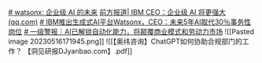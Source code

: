[# watsonx: 企业级 AI 的未来](https://mp.weixin.qq.com/s/cYiEI7lhh5hNAXcRN6nHbQ)
[前方报道| IBM CEO：企业级 AI 将更强大 (qq.com)](https://mp.weixin.qq.com/s/s_HsB49hlzobF4rkZx2Yig)
[# IBM推出生成式AI平台Watsonx，CEO：未来5年AI取代30％事务性岗位](https://new.qq.com/rain/a/20230511A060GQ00)
[# 一级警报｜AI已解锁自动化能力，将颠覆商业模式和劳动力市场](https://www.bilibili.com/video/BV1Yv4y1J7Fw/?-Arouter=story&buvid=Z04E510301E2317E4258B86E9DE3EE9C4D01&is_story_h5=false&mid=VWzcmGUtEsG3cu5l2eCFlg%3D%3D&p=1&plat_id=163&share_from=ugc&share_medium=iphone&share_plat=ios&share_session_id=A2C4C09A-2C99-4681-A7D3-64A511B1D29A&share_source=WEIXIN&share_tag=s_i&timestamp=1683611226&unique_k=UkZRHql&up_id=1845434732&vd_source=51c3e05edfa923bc859a70d024c2d7c9)
![[Pasted image 20230516171945.png]]
![[【奥纬咨询】ChatGPT如何协助合规部门的工作？ 【洞见研报DJyanbao.com】.pdf]]